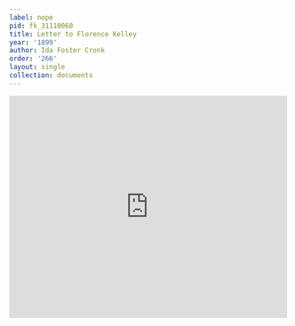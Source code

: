 ```yaml
---
label: nope
pid: fk_31110060
title: Letter to Florence Kelley
year: '1899'
author: Ida Foster Cronk
order: '266'
layout: single
collection: documents
---
```

<iframe src="https://northwestern.app.box.com/embed/s/yn35mupcv3hn8w14akzdpqytepc2vobw?sortColumn=date&view=list" width="500" height="400" frameborder="0" allowfullscreen webkitallowfullscreen msallowfullscreen></iframe>
